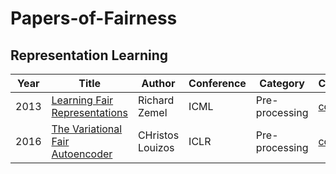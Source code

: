 # Papers-of-Fairness

## Representation Learning
| Year | Title | Author| Conference |Category| Code|
| ---- | ---- | ----|---|---|---|
|2013| [Learning Fair Representations](http://proceedings.mlr.press/v28/zemel13.pdf) | Richard Zemel | ICML | Pre-processing |[code](https://github.com/zjelveh/learning-fair-representations)|
|2016| [The Variational Fair Autoencoder](https://arxiv.org/pdf/1511.00830.pdf)| CHristos Louizos | ICLR | Pre-processing |[code](https://github.com/yolomeus/DMLab2020VFAE)|
